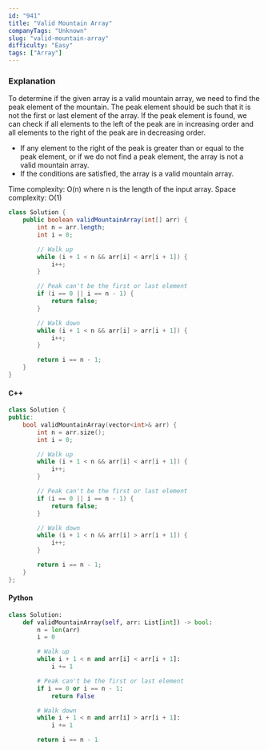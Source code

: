 ```yaml
---
id: "941"
title: "Valid Mountain Array"
companyTags: "Unknown"
slug: "valid-mountain-array"
difficulty: "Easy"
tags: ["Array"]
---
```


### Explanation

To determine if the given array is a valid mountain array, we need to find the peak element of the mountain. The peak element should be such that it is not the first or last element of the array. If the peak element is found, we can check if all elements to the left of the peak are in increasing order and all elements to the right of the peak are in decreasing order.

- If any element to the right of the peak is greater than or equal to the peak element, or if we do not find a peak element, the array is not a valid mountain array.
- If the conditions are satisfied, the array is a valid mountain array.

Time complexity: O(n) where n is the length of the input array.
Space complexity: O(1)

```java
class Solution {
    public boolean validMountainArray(int[] arr) {
        int n = arr.length;
        int i = 0;

        // Walk up
        while (i + 1 < n && arr[i] < arr[i + 1]) {
            i++;
        }

        // Peak can't be the first or last element
        if (i == 0 || i == n - 1) {
            return false;
        }

        // Walk down
        while (i + 1 < n && arr[i] > arr[i + 1]) {
            i++;
        }

        return i == n - 1;
    }
}
```

#### C++
```cpp
class Solution {
public:
    bool validMountainArray(vector<int>& arr) {
        int n = arr.size();
        int i = 0;

        // Walk up
        while (i + 1 < n && arr[i] < arr[i + 1]) {
            i++;
        }

        // Peak can't be the first or last element
        if (i == 0 || i == n - 1) {
            return false;
        }

        // Walk down
        while (i + 1 < n && arr[i] > arr[i + 1]) {
            i++;
        }

        return i == n - 1;
    }
};
```

#### Python
```python
class Solution:
    def validMountainArray(self, arr: List[int]) -> bool:
        n = len(arr)
        i = 0

        # Walk up
        while i + 1 < n and arr[i] < arr[i + 1]:
            i += 1

        # Peak can't be the first or last element
        if i == 0 or i == n - 1:
            return False

        # Walk down
        while i + 1 < n and arr[i] > arr[i + 1]:
            i += 1

        return i == n - 1
```